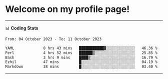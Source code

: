 # Welcome on my profile page!
<!-- print(("dralla"[::-1]+"s").capitalize()) -->

<!-- ---
👨🏻‍💻 **Busy With**
* Learning new Skills.
* Building small Projects.
* Being helpful. -->

---
📊 **Coding Stats**
<!--START_SECTION:waka-->

```txt
From: 04 October 2023 - To: 11 October 2023

YAML             8 hrs 43 mins   ███████████▓░░░░░░░░░░░░░   46.36 %
Perl             4 hrs 52 mins   ██████▒░░░░░░░░░░░░░░░░░░   25.85 %
Bash             3 hrs 9 mins    ████▒░░░░░░░░░░░░░░░░░░░░   16.79 %
Ezhil            47 mins         █░░░░░░░░░░░░░░░░░░░░░░░░   04.19 %
Markdown         38 mins         █░░░░░░░░░░░░░░░░░░░░░░░░   03.40 %
```

<!--END_SECTION:waka-->
---
